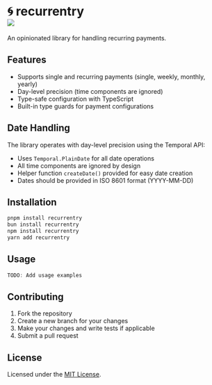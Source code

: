 <h1>
🌀 recurrentry
<div style="display: flex; gap: 10px;">
 <img src="https://img.shields.io/endpoint?url=https://gist.githubusercontent.com/needim/ccae711fb07ccaed86d73f03c1922557/raw/badge.json" />
</div>
</h1>

An opinionated library for handling recurring payments.

## Features

- Supports single and recurring payments (single, weekly, monthly, yearly)
- Day-level precision (time components are ignored)
- Type-safe configuration with TypeScript
- Built-in type guards for payment configurations

## Date Handling

The library operates with day-level precision using the Temporal API:

- Uses `Temporal.PlainDate` for all date operations
- All time components are ignored by design
- Helper function `createDate()` provided for easy date creation
- Dates should be provided in ISO 8601 format (YYYY-MM-DD)

## Installation

```bash
pnpm install recurrentry
bun install recurrentry
npm install recurrentry
yarn add recurrentry
```

## Usage

```typescript
TODO: Add usage examples
```

## Contributing

1. Fork the repository
2. Create a new branch for your changes
3. Make your changes and write tests if applicable
4. Submit a pull request

## License

Licensed under the [MIT License](LICENSE).
